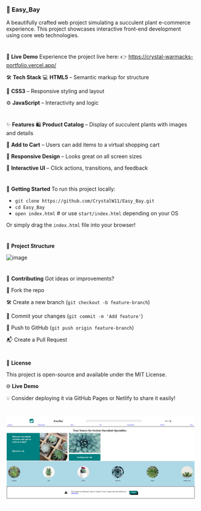 ### 🌿 Easy_Bay

A beautifully crafted web project simulating a succulent plant e-commerce experience. This project showcases interactive front-end development using core web technologies.

#

🚀 **Live Demo**
Experience the project live here:
👉 https://crystal-warmacks-portfolio.vercel.app/

🛠️ **Tech Stack**
💻 **HTML5** – Semantic markup for structure

🎨 **CSS3** – Responsive styling and layout

⚙️ **JavaScript** – Interactivity and logic

#

✨ **Features**
🛍️ **Product Catalog** – Display of succulent plants with images and details

🛒 **Add to Cart** – Users can add items to a virtual shopping cart

📱 **Responsive Design** – Looks great on all screen sizes

🔁 **Interactive UI** – Click actions, transitions, and feedback

#

🚀 **Getting Started**
To run this project locally:


- `git clone https://github.com/CrystalW11/Easy_Bay.git`
- `cd Easy_Bay`
- `open index.html`  # or use `start/index.html` depending on your OS


Or simply drag the `index.html` file into your browser!

#

📂 **Project Structure**

 <img width="437" alt="image" src="https://github.com/user-attachments/assets/fe142a88-6790-4c5f-af21-0fb19a62f5e8" />

#

🤝 **Contributing**
Got ideas or improvements?

🍴 Fork the repo

🛠️ Create a new branch (`git checkout -b feature-branch`)

💾 Commit your changes (`git commit -m 'Add feature'`)

🚀 Push to GitHub (`git push origin feature-branch`)

📬 Create a Pull Request

#

📄 **License**

This project is open-source and available under the MIT License.

🌐 **Live Demo**

💡 Consider deploying it via GitHub Pages or Netlify to share it easily!

#

![alt text](image.png)

